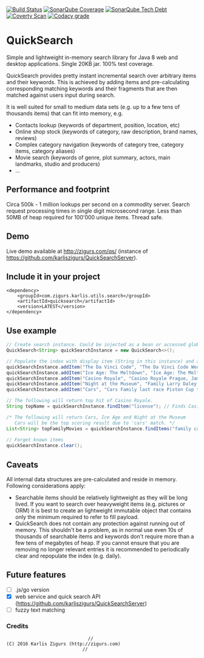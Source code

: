 [![Build Status](https://travis-ci.org/karliszigurs/QuickSearch.svg?branch=master)](https://travis-ci.org/karliszigurs/QuickSearch) [![SonarQube Coverage](https://img.shields.io/sonar/http/sonarqube.com/com.zigurs.karlis.utils.search:quicksearch/coverage.svg)](https://sonarqube.com/dashboard/index?id=com.zigurs.karlis.utils.search%3Aquicksearch) [![SonarQube Tech Debt](https://img.shields.io/sonar/http/sonarqube.com/com.zigurs.karlis.utils.search:quicksearch/tech_debt.svg)](https://sonarqube.com/dashboard/index?id=com.zigurs.karlis.utils.search%3Aquicksearch) [![Coverty Scan](https://scan.coverity.com/projects/10587/badge.svg)](https://scan.coverity.com/projects/karliszigurs-quicksearch) [![Codacy grade](https://img.shields.io/codacy/grade/c0340f5e099740d4b27c830c282d073e.svg)](https://www.codacy.com/app/homolupus/QuickSearch/dashboard)
# QuickSearch

Simple and lightweight in-memory search library for Java 8 web and desktop applications. Single 20KB jar. 100% test coverage.

QuickSearch provides pretty instant incremental search over arbitrary items and their keywords.
This is achieved by adding items and pre-calculating corresponding matching keywords and their
fragments that are then matched against users input during search.

It is well suited for small to medium data sets (e.g. up to a few tens of thousands items) that can fit into memory, e.g.

  * Contacts lookup (keywords of department, position, location, etc)
  * Online shop stock (keywords of category, raw description, brand names, reviews)
  * Complex category navigation (keywords of category tree, category items, category aliases)
  * Movie search (keywords of genre, plot summary, actors, main landmarks, studio and producers)
  * ...

## Performance and footprint

Circa 500k - 1 million lookups per second on a commodity server. Search request processing times
in single digit microsecond range. Less than 50MB of heap required for 100'000 unique items. Thread safe.

## Demo

Live demo available at http://zigurs.com/qs/ (instance of https://github.com/karliszigurs/QuickSearchServer).

## Include it in your project

```Maven
<dependency>
    <groupId>com.zigurs.karlis.utils.search</groupId>
    <artifactId>quicksearch</artifactId>
    <version>LATEST</version>
</dependency>
```

## Use example

```Java
// Create search instance. Could be injected as a bean or accessed globally via singleton.
QuickSearch<String> quickSearchInstance = new QuickSearch<>();

// Populate the index with display item (String in this instance) and associated keywords.
quickSearchInstance.addItem("The Da Vinci Code", "The Da Vinci Code Wedding Will Turner Elizabeth Swann Lord Cutler Beckett East India Trading Company");
quickSearchInstance.addItem("Ice Age: The Meltdown", "Ice Age: The Meltdown  Family Jacques Saunière Louvre curator pursued  Great Gallery albino Catholic monk Silas Priory keystone");
quickSearchInstance.addItem("Casino Royale", "Casino Royale Prague, James Bond MI6 station chief Dryden terrorist contact license to kill 00 agent");
quickSearchInstance.addItem("Night at the Museum", "Family Larry Daley Ben Stiller divorced man stable job failed business -wife Kim Raver bad example");
quickSearchInstance.addItem("Cars", "Cars Family last race Piston Cup tie Strip The King Weathers Chick Hicks Lightning McQueen tiebreaker");

// The following will return top hit of Casino Royale.
String topName = quickSearchInstance.findItem("license"); // Finds Casino Royale

/* The following will return Cars, Ice Age and Night at the Museum
   Cars will be the top scoring result due to 'cars' match. */
List<String> topFamilyMovies = quickSearchInstance.findItems("family ca", 10);
        
// Forget known items
quickSearchInstance.clear();
```

## Caveats

All internal data structures are pre-calculated and reside in memory. Following considerations apply:

  * Searchable items should be relatively lightweight as they will be long lived.
    If you want to search over heavyweight items (e.g. pictures or ORM) it is best
    to create an lightweight immutable object that contains only the minimum required to refer to fill payload.
  * QuickSearch does not contain any protection against running out of memory. This shouldn't be a problem,
    as in normal use even 10s of thousands of searchable items and keywords don't require more than a few
    tens of megabytes of heap. If you cannot ensure that you are removing no longer relevant entries it is
    recommended to periodically clear and repopulate the index (e.g. daily).
    
## Future features

  * [ ] .js/go version
  * [X] web service and quick search API (https://github.com/karliszigurs/QuickSearchServer)
  * [ ] fuzzy text matching

### Credits

```
                              //
(C) 2016 Karlis Zigurs (http://zigurs.com)
                            //
```

